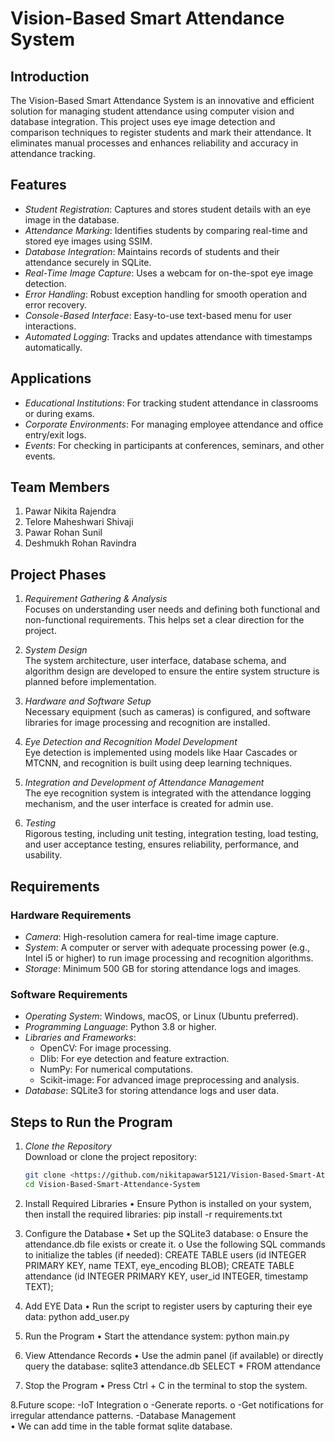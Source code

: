 # Vision-Based Smart Attendance System

## Introduction
The Vision-Based Smart Attendance System is an innovative and efficient solution for managing student attendance using computer vision and database integration. This project uses eye image detection and comparison techniques to register students and mark their attendance. It eliminates manual processes and enhances reliability and accuracy in attendance tracking.

## Features
- *Student Registration*: Captures and stores student details with an eye image in the database.
- *Attendance Marking*: Identifies students by comparing real-time and stored eye images using SSIM.
- *Database Integration*: Maintains records of students and their attendance securely in SQLite.
- *Real-Time Image Capture*: Uses a webcam for on-the-spot eye image detection.
- *Error Handling*: Robust exception handling for smooth operation and error recovery.
- *Console-Based Interface*: Easy-to-use text-based menu for user interactions.
- *Automated Logging*: Tracks and updates attendance with timestamps automatically.

## Applications
- *Educational Institutions*: For tracking student attendance in classrooms or during exams.
- *Corporate Environments*: For managing employee attendance and office entry/exit logs.
- *Events*: For checking in participants at conferences, seminars, and other events.

## Team Members
1. Pawar Nikita Rajendra
2. Telore Maheshwari Shivaji
3. Pawar Rohan Sunil
4. Deshmukh Rohan Ravindra

## Project Phases
1. *Requirement Gathering & Analysis*  
   Focuses on understanding user needs and defining both functional and non-functional requirements. This helps set a clear direction for the project.

2. *System Design*  
   The system architecture, user interface, database schema, and algorithm design are developed to ensure the entire system structure is planned before implementation.

3. *Hardware and Software Setup*  
   Necessary equipment (such as cameras) is configured, and software libraries for image processing and recognition are installed.

4. *Eye Detection and Recognition Model Development*  
   Eye detection is implemented using models like Haar Cascades or MTCNN, and recognition is built using deep learning techniques.

5. *Integration and Development of Attendance Management*  
   The eye recognition system is integrated with the attendance logging mechanism, and the user interface is created for admin use.

6. *Testing*  
   Rigorous testing, including unit testing, integration testing, load testing, and user acceptance testing, ensures reliability, performance, and usability.

## Requirements

### Hardware Requirements
- *Camera*: High-resolution camera for real-time image capture.
- *System*: A computer or server with adequate processing power (e.g., Intel i5 or higher) to run image processing and recognition algorithms.
- *Storage*: Minimum 500 GB for storing attendance logs and images.

### Software Requirements
- *Operating System*: Windows, macOS, or Linux (Ubuntu preferred).
- *Programming Language*: Python 3.8 or higher.
- *Libraries and Frameworks*:
  - OpenCV: For image processing.
  - Dlib: For eye detection and feature extraction.
  - NumPy: For numerical computations.
  - Scikit-image: For advanced image preprocessing and analysis.
- *Database*: SQLite3 for storing attendance logs and user data.

## Steps to Run the Program
1. *Clone the Repository*  
   Download or clone the project repository:
   ```bash
   git clone <https://github.com/nikitapawar5121/Vision-Based-Smart-Attendance-System.git>
   cd Vision-Based-Smart-Attendance-System
2. Install Required Libraries
•	Ensure Python is installed on your system, then install the required libraries:
pip install -r requirements.txt

3. Configure the Database
•	Set up the SQLite3 database:
o	Ensure the attendance.db file exists or create it.
o	Use the following SQL commands to initialize the tables (if needed):
CREATE TABLE users (id INTEGER PRIMARY KEY, name TEXT,    eye_encoding BLOB);
CREATE TABLE attendance (id INTEGER PRIMARY KEY, user_id INTEGER,   timestamp TEXT);
4. Add EYE Data
•	Run the script to register users by capturing their eye data:
      python add_user.py
5. Run the Program
•	Start the attendance system:
python main.py
6. View Attendance Records
•	Use the admin panel (if available) or directly query the database:
sqlite3 attendance.db
SELECT * FROM attendance
7. Stop the Program
•	Press Ctrl + C in the terminal to stop the system.


8.Future scope:
-IoT Integration
o	-Generate reports.
o	-Get notifications for irregular attendance patterns.
-Database  Management	
•	We can add time in the table format sqlite database.




